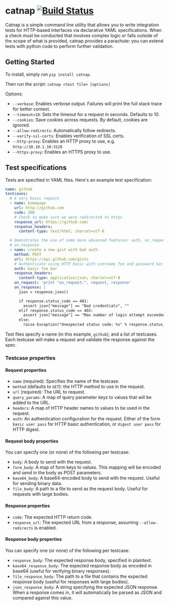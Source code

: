 # catnap [![Build Status](https://travis-ci.org/dailymuse/catnap.png)](https://travis-ci.org/dailymuse/catnap) #

Catnap is a simple command line utility that allows you to write integration
tests for HTTP-based interfaces via declarative YAML specifications. When a
check must be conducted that involves complex logic or falls outside of the
scope of what is provided, catnap provides a parachute: you can extend tests
with python code to perform further validation.

## Getting Started ##

To install, simply run `pip install catnap`.

Then run the script: `catnap <test file> [options]`

Options:

* `--verbose`: Enables verbose output. Failures will print the full stack
  trace for better context.
* `--timeout=10`: Sets the timeout for a request in seconds. Defaults to 10.
* `--cookies`: Save cookies across requests. By default, cookies are ignored.
* `--allow-redirects`: Automatically follow redirects.
* `--verify-ssl-certs`: Enables verification of SSL certs.
* `--http-proxy`: Enables an HTTP proxy to use, e.g. `http://10.10.1.10:3128`
* `--https-proxy`: Enables an HTTPS proxy to use.

## Test specifications ##

Tests are specified in YAML files. Here's an example test specification:

```YAML
name: github
testcases:
  # A very basic request
  - name: homepage
    url: http://github.com
    code: 200
    # Check to make sure we were redirected to https
    response_url: https://github.com/
    response_headers:
      content-type: text/html; charset=utf-8

  # Demostrates the use of some more advanced features: auth, on_request and
  # on_response
  - name: create a new gist with bad auth
    method: POST
    url: https://api.github.com/gists
    # Authenticate using HTTP basic with username foo and password bar
    auth: basic foo bar
    response_headers:
      content-type: application/json; charset=utf-8
    on_request: 'print "on_request:", request, response'
    on_response: |
      json = response.json()

      if response.status_code == 401:
        assert json["message"] == "Bad credentials", ""
      elif response.status_code == 403:
        assert json["message"] == "Max number of login attempt exceeded", ""
      else:
        raise Exception("Unexpected status code: %s" % response.status_code)
```

Test files specify a name (in this example, `github`), and a list of testcases. Each testcase will make a request and validate the response against the spec.

### Testcase properties ###

#### Request properties ####

* `name` (required): Specifies the name of the testcase.
* `method` (defaults to `GET`): the HTTP method to use in the request.
* `url` (required): The URL to request.
* `query_params`: A map of query parameter keys to values that will be added to the URL.
* `headers`: A map of HTTP header names to values to be used in the request.
* `auth`: An authentication configuration for the request. Either of the form `basic user pass` for HTTP basic authentication, or `digest user pass` for HTTP digest.

#### Request body properties ####

You can specify one (or none) of the following per testcase:

* `body`: A body to send with the request.
* `form_body`: A map of form keys to values. This mapping will be encoded and send in the body as POST parameters.
* `base64_body`: A base64-encoded body to send with the request. Useful for sending binary data.
* `file_body`: A path to a file to send as the request body. Useful for requests with large bodies.

#### Response properties ####

* `code`: The expected HTTP return code.
* `response_url`: The expected URL from a response, assuming `--allow-redirects` is enabled.

#### Response body properties ####

You can specify one (or none) of the following per testcase:

* `response_body`: The expected response body, specified in plaintext.
* `base64_response_body`: The expected response body as encoded in base64 (useful for verifying binary responses).
* `file_response_body`: The path to a file that contains the expected response body (useful for responses with large bodies).
* `json_response_body`: A string specifying the expected JSON response. When a
  response comes in, it will automatically be parsed as JSON and compared against this value.
